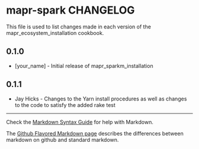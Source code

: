 mapr-spark CHANGELOG
=====================================

This file is used to list changes made in each version of the mapr_ecosystem_installation cookbook.

0.1.0
-----
- [your_name] - Initial release of mapr_sparkm_installation

0.1.1
-----
- Jay Hicks - Changes to the Yarn install procedures as well as changes to the code to satisfy the added rake test

- - -
Check the [Markdown Syntax Guide](http://daringfireball.net/projects/markdown/syntax) for help with Markdown.

The [Github Flavored Markdown page](http://github.github.com/github-flavored-markdown/) describes the differences between markdown on github and standard markdown.
